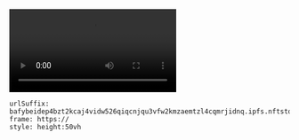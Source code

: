 
<video controls>
  <source src="https://bafybeidep4bzt2kcaj4vidw526qiqcnjqu3vfw2kmzaemtzl4cqmrjidnq.ipfs.nftstorage.link/GM.mp4" type="video/mp4">
</video>

```custom-frames
urlSuffix: bafybeidep4bzt2kcaj4vidw526qiqcnjqu3vfw2kmzaemtzl4cqmrjidnq.ipfs.nftstorage.link/GM.mp4
frame: https://
style: height:50vh
```
